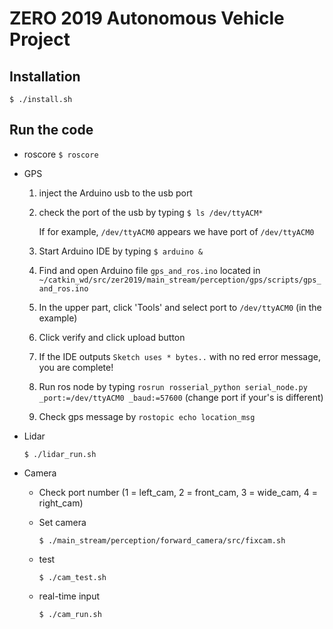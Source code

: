 # ZERO 2019 Autonomous Vehicle Project

## Installation
 `$ ./install.sh`



## Run the code
* roscore
  `$ roscore`



* GPS

  1. inject the Arduino usb to the usb port

  2. check the port of the usb by typing  `$ ls /dev/ttyACM*`

     If for example, `/dev/ttyACM0` appears we have port of `/dev/ttyACM0`

  3. Start Arduino IDE by typing `$ arduino &`

  4. Find and open Arduino file `gps_and_ros.ino` located in `~/catkin_wd/src/zer2019/main_stream/perception/gps/scripts/gps_and_ros.ino`

  5. In the upper part, click 'Tools' and select port to `/dev/ttyACM0` (in the example)
  
  6. Click verify and click upload button
  
  7. If the IDE outputs `Sketch uses * bytes..` with no red error message, you are complete!
  
  8. Run ros node by typing `rosrun rosserial_python serial_node.py _port:=/dev/ttyACM0 _baud:=57600` (change port if your's is different)
  
  9. Check gps message by `rostopic echo location_msg`
  
     
  
* Lidar

  `$ ./lidar_run.sh`



* Camera

  * Check port number (1 = left_cam, 2 = front_cam, 3 = wide_cam, 4 = right_cam)

  * Set camera

    `$ ./main_stream/perception/forward_camera/src/fixcam.sh`

  * test

    `$ ./cam_test.sh`

  * real-time input
  
    `$ ./cam_run.sh`
  
  

